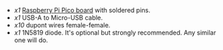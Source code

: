 * *x1* [Raspberry Pi Pico board](https://www.raspberrypi.com/products/raspberry-pi-pico/) with soldered pins.
* *x1* USB-A to Micro-USB cable.
* *x10* dupont wires female-female.
* *x1* 1N5819 diode. It's optional but strongly recommended. Any similar one will do.
